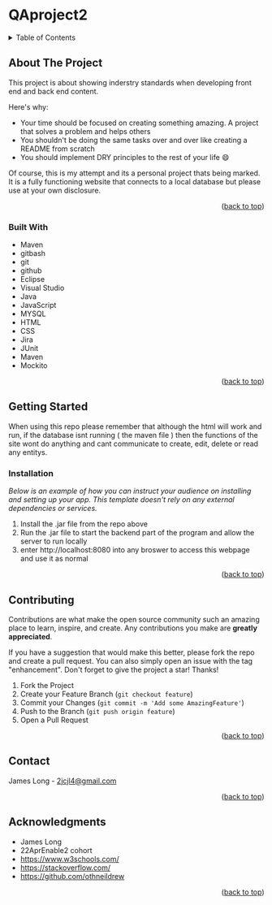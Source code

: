 # QAproject2

<div id="top"></div>

<!-- TABLE OF CONTENTS -->
<details>
  <summary>Table of Contents</summary>
  <ol>
    <li>
      <a href="#about-the-project">About The Project</a>
      <ul>
        <li><a href="#built-with">Built With</a></li>
      </ul>
    </li>
    <li>
      <a href="#getting-started">Getting Started</a>
      <ul>
        <li><a href="#installation">Installation</a></li>
      </ul>
    </li>
    <li><a href="#contributing">Contributing</a></li>
    <li><a href="#contact">Contact</a></li>
    <li><a href="#acknowledgments">Acknowledgments</a></li>
  </ol>
</details>



<!-- ABOUT THE PROJECT -->
## About The Project

This project is about showing inderstry standards when developing front end and back end content.

Here's why:
* Your time should be focused on creating something amazing. A project that solves a problem and helps others
* You shouldn't be doing the same tasks over and over like creating a README from scratch
* You should implement DRY principles to the rest of your life :smile:

Of course, this is my attempt and its a personal project thats being marked. It is a fully functioning website that connects to a local database but please use at your own disclosure.

<p align="right">(<a href="#top">back to top</a>)</p>



### Built With

* Maven
* gitbash
* git
* github
* Eclipse
* Visual Studio
* Java
* JavaScript
* MYSQL
* HTML
* CSS
* Jira
* JUnit
* Maven
* Mockito
<p align="right">(<a href="#top">back to top</a>)</p>



<!-- GETTING STARTED -->
## Getting Started

When using this repo please remember that although the html will work and run, if the database isnt running ( the maven file ) then the functions of the site wont do anything and cant communicate to create, edit, delete or read any entitys.


### Installation

_Below is an example of how you can instruct your audience on installing and setting up your app. This template doesn't rely on any external dependencies or services._

1. Install the .jar file from the repo above  
2. Run the .jar file to start the backend part of the program and allow the server to run locally
3. enter http://localhost:8080 into any broswer to access this webpage and use it as normal

<p align="right">(<a href="#top">back to top</a>)</p>


<!-- CONTRIBUTING -->
## Contributing

Contributions are what make the open source community such an amazing place to learn, inspire, and create. Any contributions you make are **greatly appreciated**.

If you have a suggestion that would make this better, please fork the repo and create a pull request. You can also simply open an issue with the tag "enhancement".
Don't forget to give the project a star! Thanks!

1. Fork the Project
2. Create your Feature Branch (`git checkout feature`)
3. Commit your Changes (`git commit -m 'Add some AmazingFeature'`)
4. Push to the Branch (`git push origin feature`)
5. Open a Pull Request

<p align="right">(<a href="#top">back to top</a>)</p>

<!-- CONTACT -->
## Contact

James Long - 2jcjl4@gmail.com

<p align="right">(<a href="#top">back to top</a>)</p>



<!-- ACKNOWLEDGMENTS -->
## Acknowledgments

* James Long
* 22AprEnable2 cohort 
* https://www.w3schools.com/
* https://stackoverflow.com/
* https://github.com/othneildrew

<p align="right">(<a href="#top">back to top</a>)</p>
